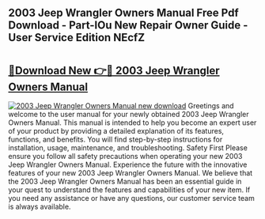 ## 2003 Jeep Wrangler Owners Manual Free Pdf Download - Part-IOu New Repair Owner Guide - User Service Edition NEcfZ

# <h2><a href="http://bc22164.oget.top/?id=2003+Jeep+Wrangler+Owners+Manual">🔗Download New 👉🔴 2003 Jeep Wrangler Owners Manual</a></h2>

[![2003 Jeep Wrangler Owners Manual new download](https://i.imgur.com/5g1atiW.png)](http://bc22164.oget.top/?id=2003+Jeep+Wrangler+Owners+Manual)
Greetings and welcome to the user manual for your newly obtained 2003 Jeep Wrangler Owners Manual. This manual is intended to help you become an expert user of your product by providing a detailed explanation of its features, functions, and benefits. You will find step-by-step instructions for installation, usage, maintenance, and troubleshooting. Safety First Please ensure you follow all safety precautions when operating your new 2003 Jeep Wrangler Owners Manual. Experience the future with the innovative features of your new 2003 Jeep Wrangler Owners Manual. We believe that the 2003 Jeep Wrangler Owners Manual has been an essential guide in your quest to understand the features and capabilities of your new item. If you need any assistance or have any questions, our customer service team is always available.

